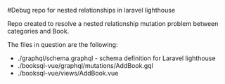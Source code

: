 
#Debug repo for nested relationships in laravel lighthouse 

Repo created to resolve a nested relationship mutation problem between categories and Book.

The files in question are the following:

- ./graphql/schema.graphql - schema definition for Laravel lighthouse
- ./booksql-vue/graphql/mutations/AddBook.gql
- ./booksql-vue/views/AddBook.vue




